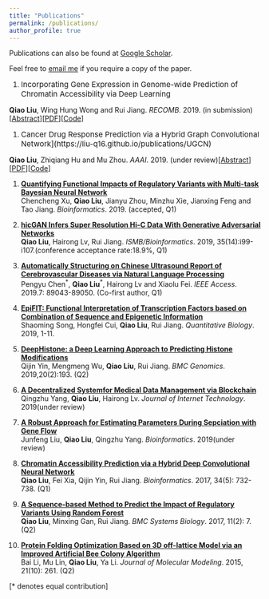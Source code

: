 ```yaml
---
title: "Publications"
permalink: /publications/
author_profile: true
---
```

Publications can also be found at [Google Scholar](https://scholar.google.com/citations?user=StBWeZgAAAAJ&hl=zh-CN).

Feel free to [email me](liu-q16@mails.tsinghua.edu.cn) if you require a copy of the paper.
<style>
.pub{font-size:15px;}
</style>

1. <div class="pub">Incorporating Gene Expression in Genome-wide Prediction of Chromatin Accessibility via Deep Learning<br>
<b>Qiao Liu</b>, Wing Hung Wong and Rui Jiang.
<i>RECOMB</i>. 2019. (in submission) [<a href="https://liu-q16.github.io/publications/deepcage">Abstract</a>][<a href="https://liu-q16.github.io/publications/deepcage">PDF</a>][<a href="https://liu-q16.github.io/publications/deepcage">Code</a>]</div>

1. <div class="pub">Cancer Drug Response Prediction via a Hybrid Graph Convolutional Network](https://liu-q16.github.io/publications/UGCN) <br>
<b>Qiao Liu</b>, Zhiqiang Hu and Mu Zhou.
<i>AAAI</i>. 2019. (under review)[<a href="https://liu-q16.github.io/publications/deepcdr">Abstract</a>][<a href="https://liu-q16.github.io/publications/deepcfr">PDF</a>][<a href="https://liu-q16.github.io/publications/deepcdr">Code</a>]</div>

1. <b>[Quantifying Functional Impacts of Regulatory Variants with Multi-task Bayesian Neural Network](https://liu-q16.github.io/publications/MtBNN)</b> <br>
Chencheng Xu, <b>Qiao Liu</b>, Jianyu Zhou, Minzhu Xie, Jianxing Feng and Tao Jiang.
<i>Bioinformatics</i>. 2019. (accepted, Q1)

1. <b>[hicGAN Infers Super Resolution Hi-C Data With Generative Adversarial Networks](https://liu-q16.github.io/publications/hicGAN)</b> <br>
<b>Qiao Liu</b>, Hairong Lv, Rui Jiang.
<i>ISMB/Bioinformatics</i>. 2019, 35(14):i99-i107.(conference acceptance rate:18.9%, Q1)

1. <b>[Automatically Structuring on Chinese Ultrasound Report of Cerebrovascular Diseases via Natural Language Processing](https://liu-q16.github.io/publications/CRF)</b> <br>
Pengyu Chen<sup>\*</sup>, <b>Qiao Liu</b><sup>\*</sup>, Hairong Lv and Xiaolu Fei.
<i>IEEE Access</i>. 2019.7: 89043-89050. (Co-first author, Q1)

1. <b>[EpiFIT: Functional Interpretation of Transcription Factors based on Combination of Sequence and Epigenetic Information](https://liu-q16.github.io/publications/EpiFIT)</b> <br>
Shaoming Song, Hongfei Cui, <b>Qiao Liu</b>, Rui Jiang.
<i>Quantitative Biology</i>. 2019, 1-11.

1. <b>[DeepHistone: a Deep Learning Approach to Predicting Histone Modifications](https://liu-q16.github.io/publications/deephistone)</b> <br>
Qijin Yin, Mengmeng Wu, <b>Qiao Liu</b>, Rui Jiang.
<i>BMC Genomics</i>. 2019,20(2):193. (Q2)

1. <b>[A Decentralized Systemfor Medical Data Management via Blockchain](https://liu-q16.github.io/publications/blockchain)</b> <br>
Qingzhu Yang, <b>Qiao Liu</b>, Hairong Lv.
<i>Journal of Internet Technology</i>. 2019(under review)

1. <b>[A Robust Approach for Estimating Parameters During Sepciation with Gene Flow](https://liu-q16.github.io/publications/genetree)</b> <br>
Junfeng Liu, <b>Qiao Liu</b>, Qingzhu Yang.
<i>Bioinformatics</i>. 2019(under review)

1. <b>[Chromatin Accessibility Prediction via a Hybrid Deep Convolutional Neural Network](https://liu-q16.github.io/publications/deopen)</b> <br>
<b>Qiao Liu</b>, Fei Xia, Qijin Yin, Rui Jiang.
<i>Bioinformatics</i>. 2017, 34(5): 732-738. (Q1)

1. <b>[A Sequence-based Method to Predict the Impact of Regulatory Variants Using Random Forest](https://liu-q16.github.io/publications/kmerforest)</b> <br>
<b>Qiao Liu</b>, Minxing Gan, Rui Jiang.
<i>BMC Systems Biology</i>. 2017, 11(2): 7. (Q2)

1. <b>[Protein Folding Optimization Based on 3D off-lattice Model via an Improved Artificial Bee Colony Algorithm](https://liu-q16.github.io/publications/BEABC)</b> <br>
Bai Li, Mu Lin, <b>Qiao Liu</b>, Ya Li.
<i>Journal of Molecular Modeling</i>. 2015, 21(10): 261. (Q2)



[\* denotes equal contribution]





